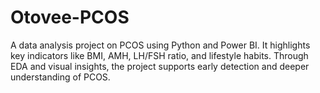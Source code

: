 # Otovee-PCOS
A data analysis project on PCOS using Python and Power BI. It highlights key indicators like BMI, AMH, LH/FSH ratio, and lifestyle habits. Through EDA and visual insights, the project supports early detection and deeper understanding of PCOS.
